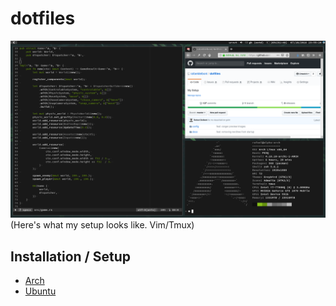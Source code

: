 dotfiles
===================
![screenshot](https://github.com/RafaelDelboni/dotfiles/blob/master/docs/screenshot.png)
(Here's what my setup looks like. Vim/Tmux)

## Installation / Setup

 - [Arch](https://github.com/RafaelDelboni/dotfiles/blob/master/docs/arch.md)
 - [Ubuntu](https://github.com/RafaelDelboni/dotfiles/blob/master/docs/ubuntu.md)
